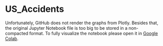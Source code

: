 # US_Accidents

Unfortunately, GitHub does not render the graphs from Plotly. Besides that, the original Jupyter Notebook file is too big to be stored in a non-compacted format. To fully visualize the notebook please open it in [Google Colab](https://colab.research.google.com/drive/1jxdVePg0jQYKV6LU4Wn7TVaKNrjg2g1_?usp=sharing).
